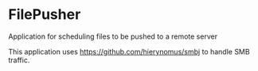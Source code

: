# FilePusher
Application for scheduling files to be pushed to a remote server

This application uses https://github.com/hierynomus/smbj to handle SMB traffic.
